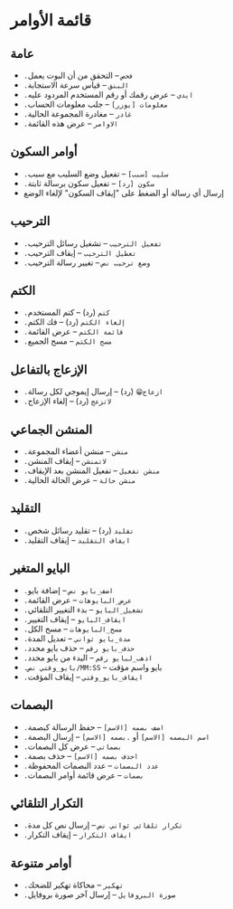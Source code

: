 # قائمة الأوامر

## عامة
- `.فحص` – التحقق من أن البوت يعمل
- `.البنق` – قياس سرعة الاستجابة
- `.ايدي` – عرض رقمك أو رقم المستخدم المردود عليه
- `.معلومات [يوزر]` – جلب معلومات الحساب
- `.غادر` – مغادرة المجموعة الحالية
- `.الاوامر` – عرض هذه القائمة

## أوامر السكون
- `.سليب [سبب]` – تفعيل وضع السليب مع سبب
- `.سكون [رد]` – تفعيل سكون برسالة ثابتة
- إرسال أي رسالة أو الضغط على "إيقاف السكون" لإلغاء الوضع

## الترحيب
- `.تفعيل الترحيب` – تشغيل رسائل الترحيب
- `.تعطيل الترحيب` – إيقاف الترحيب
- `.وضع ترحيب نص` – تغيير رسالة الترحيب

## الكتم
- `.كتم` (رد) – كتم المستخدم
- `.إلغاء الكتم` (رد) – فك الكتم
- `.قائمة الكتم` – عرض القائمة
- `.مسح الكتم` – مسح الجميع

## الإزعاج بالتفاعل
- `.ازعاج😁` (رد) – إرسال إيموجي لكل رسالة
- `.لاتزعج` (رد) – إلغاء الإزعاج

## المنشن الجماعي
- `.منشن` – منشن أعضاء المجموعة
- `.لاتمنشن` – إيقاف المنشن
- `.منشن تفعيل` – تفعيل المنشن بعد الإيقاف
- `.منشن حالة` – عرض الحالة الحالية

## التقليد
- `.تقليد` (رد) – تقليد رسائل شخص
- `.ايقاف التقليد` – إيقاف التقليد

## البايو المتغير
- `.اضف_بايو نص` – إضافة بايو
- `.عرض_البايوهات` – عرض القائمة
- `.تشغيل_البايو` – بدء التغيير التلقائي
- `.ايقاف_البايو` – إيقاف التغيير
- `.مسح_البايوهات` – مسح الكل
- `.مدة_بايو ثواني` – تعديل المدة
- `.حذف_بايو رقم` – حذف بايو محدد
- `.اذهب_لبايو رقم` – البدء من بايو محدد
- `.بايو_وقتي نص/MM:SS` – بايو واسم مؤقت
- `.ايقاف_بايو_وقتي` – إيقاف المؤقت

## البصمات
- `.اضف بصمه [الاسم]` – حفظ الرسالة كبصمة
- `.اسم البصمه [الاسم]` أو `.بصمه [الاسم]` – إرسال البصمة
- `.بصماتي` – عرض كل البصمات
- `.احذف بصمه [الاسم]` – حذف بصمة
- `.عدد البصمات` – عدد البصمات المحفوظة
- `.بصمات` – عرض قائمة أوامر البصمات

## التكرار التلقائي
- `.تكرار تلقائي ثواني نص` – إرسال نص كل مدة
- `.ايقاف التكرار` – إيقاف التكرار

## أوامر متنوعة
- `.تهكير` – محاكاة تهكير للضحك
- `.صورة البروفايل` – إرسال آخر صورة بروفايل
